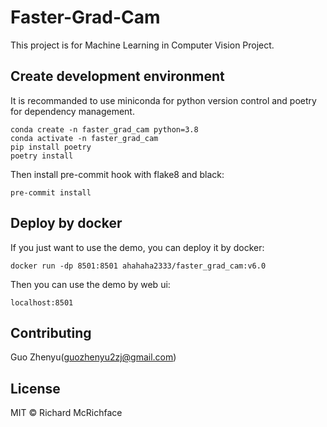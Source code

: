 # Faster-Grad-Cam

This project is for Machine Learning in Computer Vision Project. 

## Create development environment

It is recommanded to use miniconda for python version control and poetry for dependency management.

```
conda create -n faster_grad_cam python=3.8
conda activate -n faster_grad_cam
pip install poetry
poetry install
```
Then install pre-commit hook with flake8 and black:
```
pre-commit install
```

## Deploy by docker
If you just want to use the demo, you can deploy it by docker:
```
docker run -dp 8501:8501 ahahaha2333/faster_grad_cam:v6.0
```
Then you can use the demo by web ui:
```
localhost:8501
```


## Contributing

Guo Zhenyu(guozhenyu2zj@gmail.com)

## License

MIT © Richard McRichface
